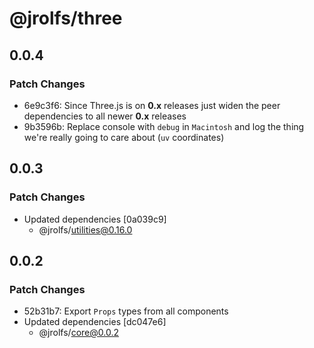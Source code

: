 # @jrolfs/three

## 0.0.4

### Patch Changes

- 6e9c3f6: Since Three.js is on **0.x** releases just widen the peer
  dependencies to all newer **0.x** releases
- 9b3596b: Replace console with `debug` in `Macintosh` and log the thing we're
  really going to care about (`uv` coordinates)

## 0.0.3

### Patch Changes

- Updated dependencies [0a039c9]
  - @jrolfs/utilities@0.16.0

## 0.0.2

### Patch Changes

- 52b31b7: Export `Props` types from all components
- Updated dependencies [dc047e6]
  - @jrolfs/core@0.0.2
